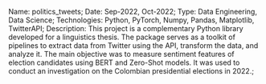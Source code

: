 Name: politics_tweets;
Date: Sep-2022, Oct-2022;
Type: Data Engineering, Data Science;
Technologies: Python, PyTorch, Numpy, Pandas, Matplotlib, TwitterAPI;
Description: This project is a complementary Python library developed for a linguistics thesis. The package serves as a toolkit of pipelines to extract data from Twitter using the API, transform the data, and analyze it. The main objective was to measure sentiment features of election candidates using BERT and Zero-Shot models. It was used to conduct an investigation on the Colombian presidential elections in 2022.;